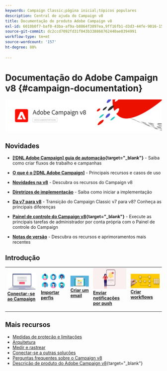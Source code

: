 ```yaml
---
keywords: Campaign Classic;página inicial;tópicos populares
description: Central de ajuda do Campaign v8
title: Documentação do produto Adobe Campaign v8
exl-id: 6010b0f7-baf0-43ba-af9a-b8864f3897ea,9ff16fb1-d3d3-44fe-9016-15abffdbc74e
source-git-commit: dc2ccd7092fd31f043b338868762440ae0394991
workflow-type: tm+mt
source-wordcount: '157'
ht-degree: 80%

---
```


# Documentação do Adobe Campaign v8 {#campaign-documentation}

![](assets/banner-documentationv8.png)

## Novidades

* **[[!DNL Adobe Campaign] guia de automação](https://experienceleague.adobe.com/docs/campaign/automation/home.html?lang=pt-BR){target="_blank"}** - Saiba como criar fluxos de trabalho e campanhas

* **[O que é o [!DNL Adobe Campaign]](start/get-started.md)** - Principais recursos e casos de uso

* **[Novidades na v8](start/whats-new.md)** - Descubra os recursos do Campaign v8

* **[Diretrizes de implementação](start/implement.md)** - Saiba como iniciar a implementação

* **[Da v7 para v8](start/v7-to-v8.md)** - Transição do Campaign Classic v7 para v8? Conheça as principais diferenças

* **[Painel de controle do Campaign v8](https://experienceleague.adobe.com/docs/control-panel/using/discover-control-panel/key-features.html?lang=pt-BR){target="_blank"}** - Execute as principais tarefas de administrador por conta própria com o Painel de controle do Campaign

* **[Notas de versão](start/release-notes.md)** - Descubra os recursos e aprimoramentos mais recentes


## Introdução


<table style="table-layout:fixed"><tr style="border: 0;">
<td>
<a href="start/connect.md">
<img alt="Conectar-se ao Campaign v8" src="start/assets/do-not-localize/login.jpeg">
</a>
<div><a href="start/connect.md"><strong>Conectar-se ao Campaign</strong>
</div>
<p>
</td>
<td>
<a href="start/import.md">
<img alt="Importação perfis" src="start/assets/do-not-localize/profiles.jpeg">
</a>
<div>
<a href="start/import.md"><strong>Importar perfis</strong></a>
</div>
<p>
</td>
<td>
<a href="start/create-message.md">
<img alt="Criar um email" src="start/assets/do-not-localize/email-design.jpeg">
</a>
<div>
<a href="start/create-message.md"><strong>Criar um email</strong></a>
</div>
<p></td>
<td>
<a href="send/push.md">
<img alt="Enviar notificações por push" src="start/assets/do-not-localize/push-send.jpeg">
</a>
<div>
<a href="send/push.md"><strong>Enviar notificações por push</strong></a>
</div>
<p>
</td>
<td>
<a href="../automation/workflow/about-workflows.md">
<img alt="Criar campanhas" src="start/assets/do-not-localize/workflow.jpeg">
</a>
<div>
<a href="../automation/workflow/about-workflows.md"><strong>Criar workflows</strong></a>
</div>
<p>
</td>
</tr></table>


## Mais recursos

* [Medidas de proteção e limitações](start/ac-guardrails.md)
* [Arquitetura](architecture/architecture.md)
* [Medir e rastrear](reporting/gs-reporting.md)
* [Conectar-se a outras soluções](connect/integration.md)
* [Perguntas frequentes sobre o Campaign v8](start/campaign-faq.md)
* [Descrição de produto do Adobe Campaign v8](https://helpx.adobe.com/br/legal/product-descriptions/adobe-campaign-managed-cloud-services.html){target="_blank"}
